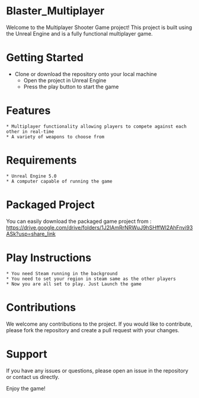# Blaster_Multiplayer

Welcome to the Multiplayer Shooter Game project! This project is built using the Unreal Engine and is a fully functional multiplayer game.

# Getting Started

* Clone or download the repository onto your local machine
    * Open the project in Unreal Engine
    * Press the play button to start the game

# Features

    * Multiplayer functionality allowing players to compete against each other in real-time
    * A variety of weapons to choose from

# Requirements

    * Unreal Engine 5.0
    * A computer capable of running the game
    
# Packaged Project

You can easily download the packaged game project from : https://drive.google.com/drive/folders/1J2IAmRrNRWuJ9hSHffWI2AhFnvi93ASk?usp=share_link

# Play Instructions
  
    * You need Steam running in the background
    * You need to set your region in steam same as the other players
    * Now you are all set to play. Just Launch the game

# Contributions

We welcome any contributions to the project. If you would like to contribute, please fork the repository and create a pull request with your changes.

# Support

If you have any issues or questions, please open an issue in the repository or contact us directly.

Enjoy the game!
